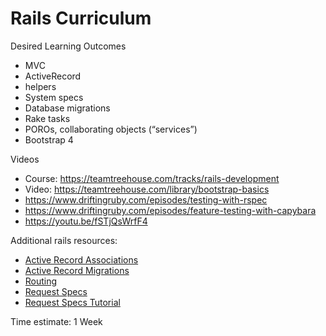 # Rails Curriculum

Desired Learning Outcomes
* MVC
* ActiveRecord
* helpers
* System specs
* Database migrations
* Rake tasks
* POROs, collaborating objects (“services”)
* Bootstrap 4

Videos
* Course: https://teamtreehouse.com/tracks/rails-development
* Video: https://teamtreehouse.com/library/bootstrap-basics
* https://www.driftingruby.com/episodes/testing-with-rspec
* https://www.driftingruby.com/episodes/feature-testing-with-capybara
* https://youtu.be/fSTjQsWrfF4

Additional rails resources:
* [Active Record Associations](https://guides.rubyonrails.org/association_basics.html)
* [Active Record Migrations](https://guides.rubyonrails.org/active_record_migrations.html)
* [Routing](https://guides.rubyonrails.org/routing.html)
* [Request Specs](https://relishapp.com/rspec/rspec-rails/docs/request-specs/request-spec)
* [Request Specs Tutorial](https://dev.to/kevinluo201/introduce-rspec-request-spec-4pbl)

Time estimate: 1 Week
